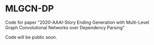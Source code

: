 # MLGCN-DP
Code for paper "2020-AAAI-Story Ending Generation with Multi-Level Graph Convolutional Networks over Dependency Parsing"

Code will be public soon.
